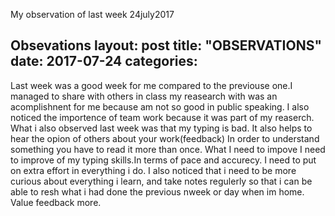 ﻿My observation of last week
24july2017

Obsevations
layout: post
title: "OBSERVATIONS"
date: 2017-07-24
categories: 
---

Last week was a good week for me compared to the previouse one.I managed to share with others in class my reasearch with was an acomplishnent for me because am not so good in public speaking.
I also noticed the importence of team work because it was part of my reaserch.
What i also observed last week was that my typing is bad.
It also helps to hear the opion of others about your work(feedback)
In order to understand something you have to read it more than once.
What I need to   impove
I need to improve of my typing skills.In terms of pace and accurecy.
I need to put on extra effort in everything i do.
I also noticed that i need to be more curious about everything i learn, and take notes regulerly so that i can be able to resh what i had done the previous nweek or day when im home.
Value feedback more.

